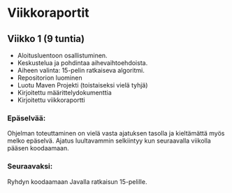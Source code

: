 # Viikkoraportit

## Viikko 1 (9 tuntia)
- Aloitusluentoon osallistuminen. 
- Keskustelua ja pohdintaa aihevaihtoehdoista. 
- Aiheen valinta: 15-pelin ratkaiseva algoritmi. 
- Repositorion luominen
- Luotu Maven Projekti (toistaiseksi vielä tyhjä)
- Kirjoitettu määrittelydokumenttia
- Kirjoitettu viikkoraportti

### Epäselvää: 
Ohjelman toteuttaminen on vielä vasta ajatuksen tasolla ja kieltämättä myös melko epäselvä. Ajatus luultavammin selkiintyy kun seuraavalla viikolla pääsen koodaamaan. 

### Seuraavaksi: 
Ryhdyn koodaamaan Javalla ratkaisun 15-pelille.

